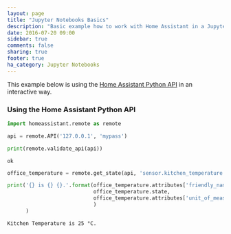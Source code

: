 ```yaml
---
layout: page
title: "Jupyter Notebooks Basics"
description: "Basic example how to work with Home Assistant in a Jupyter notebook."
date: 2016-07-20 09:00
sidebar: true
comments: false
sharing: true
footer: true
ha_category: Jupyter Notebooks
---
```


This example below is using the [Home Assistant Python API](/developers/python_api/) in an interactive way.

### Using the Home Assistant Python API


```python
import homeassistant.remote as remote
```


```python
api = remote.API('127.0.0.1', 'mypass')
```


```python
print(remote.validate_api(api))
```

    ok



```python
office_temperature = remote.get_state(api, 'sensor.kitchen_temperature')
```


```python
print('{} is {} {}.'.format(office_temperature.attributes['friendly_name'],
                            office_temperature.state,
                            office_temperature.attributes['unit_of_measurement']
                            )
      )
```

    Kitchen Temperature is 25 °C.

